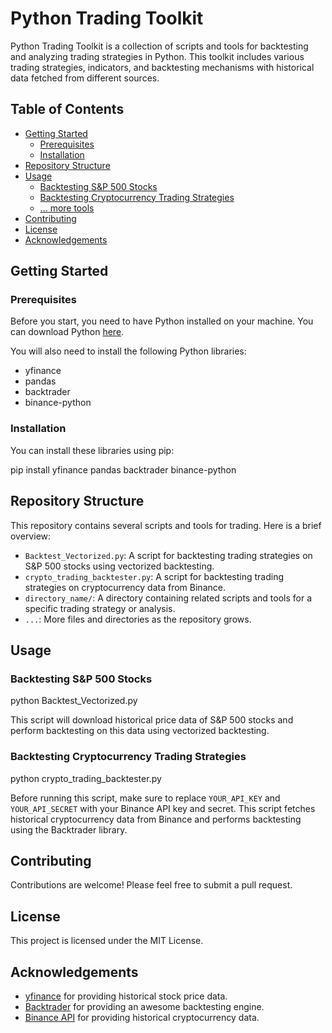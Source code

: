 # Python Trading Toolkit

Python Trading Toolkit is a collection of scripts and tools for backtesting and analyzing trading strategies in Python. This toolkit includes various trading strategies, indicators, and backtesting mechanisms with historical data fetched from different sources.

## Table of Contents

- [Getting Started](#getting-started)
  - [Prerequisites](#prerequisites)
  - [Installation](#installation)
- [Repository Structure](#repository-structure)
- [Usage](#usage)
  - [Backtesting S&P 500 Stocks](#backtesting-sp-500-stocks)
  - [Backtesting Cryptocurrency Trading Strategies](#backtesting-cryptocurrency-trading-strategies)
  - [... more tools](#more-tools)
- [Contributing](#contributing)
- [License](#license)
- [Acknowledgements](#acknowledgements)

## Getting Started

### Prerequisites

Before you start, you need to have Python installed on your machine. You can download Python [here](https://www.python.org/downloads/).

You will also need to install the following Python libraries:

- yfinance
- pandas
- backtrader
- binance-python

### Installation

You can install these libraries using pip:

pip install yfinance pandas backtrader binance-python

## Repository Structure

This repository contains several scripts and tools for trading. Here is a brief overview:

- `Backtest_Vectorized.py`: A script for backtesting trading strategies on S&P 500 stocks using vectorized backtesting.
- `crypto_trading_backtester.py`: A script for backtesting trading strategies on cryptocurrency data from Binance.
- `directory_name/`: A directory containing related scripts and tools for a specific trading strategy or analysis.
- `...`: More files and directories as the repository grows.

## Usage

### Backtesting S&P 500 Stocks

python Backtest_Vectorized.py

This script will download historical price data of S&P 500 stocks and perform backtesting on this data using vectorized backtesting.

### Backtesting Cryptocurrency Trading Strategies

python crypto_trading_backtester.py


Before running this script, make sure to replace `YOUR_API_KEY` and `YOUR_API_SECRET` with your Binance API key and secret. This script fetches historical cryptocurrency data from Binance and performs backtesting using the Backtrader library.

## Contributing

Contributions are welcome! Please feel free to submit a pull request.

## License

This project is licensed under the MIT License.

## Acknowledgements

- [yfinance](https://pypi.org/project/yfinance/) for providing historical stock price data.
- [Backtrader](https://www.backtrader.com/) for providing an awesome backtesting engine.
- [Binance API](https://binance-docs.github.io/apidocs/spot/en/) for providing historical cryptocurrency data.

